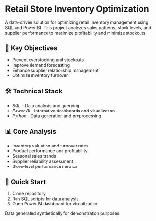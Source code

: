 # Retail Store Inventory Optimization

A data-driven solution for optimizing retail inventory management using SQL and Power BI. This project analyzes sales patterns, stock levels, and supplier performance to maximize profitability and minimize stockouts.

## 🎯 Key Objectives
- Prevent overstocking and stockouts
- Improve demand forecasting
- Enhance supplier relationship management
- Optimize inventory turnover

## 🛠 Technical Stack
- *SQL* - Data analysis and querying
- *Power BI* - Interactive dashboards and visualization
- *Python* - Data generation and preprocessing

## 📊 Core Analysis
- Inventory valuation and turnover rates
- Product performance and profitability
- Seasonal sales trends
- Supplier reliability assessment
- Store-level performance metrics

## 🚀 Quick Start
1. Clone repository
2. Run SQL scripts for data analysis
3. Open Power BI dashboard for visualization

Data generated synthetically for demonstration purposes.

